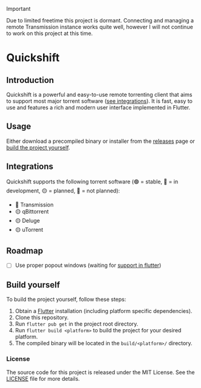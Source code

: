 
> [!IMPORTANT]  
> Due to limited freetime this project is dormant. Connecting and managing a remote Transmission instance works quite well, however I will not continue to work on this project at this time.

# Quickshift

## Introduction
Quickshift is a powerful and easy-to-use remote torrenting client that aims to support most major torrent software ([see integrations](#Integrations)). It is fast, easy to use and features a rich and modern user interface implemented in Flutter.

## Usage
Either download a precompiled binary or installer from the [releases](https://github.com/FantixX/quickshift/releases/latest) page or [build the project yourself](#Build-yourself).

## Integrations
Quickshift supports the following torrent software (🟢 = stable, 🔵 = in development, 🟡 = planned, 🔴 = not planned):
- 🔵 Transmission
- 🟡 qBittorrent
- 🟡 Deluge
- 🟡 uTorrent

## Roadmap
- [ ] Use proper popout windows (waiting for [support in flutter](https://github.com/flutter/flutter/issues/142845#issuecomment-2087374780))

## Build yourself
To build the project yourself, follow these steps:
1. Obtain a [Flutter](https://docs.flutter.dev/get-started/install) installation (including platform specific dependencies).
2. Clone this repository.
3. Run `flutter pub get` in the project root directory.
4. Run `flutter build <platform>` to build the project for your desired platform.
5. The compiled binary will be located in the `build/<platform>/` directory.





### License
The source code for this project is released under the MIT License. See the [LICENSE](LICENSE) file for more details.

